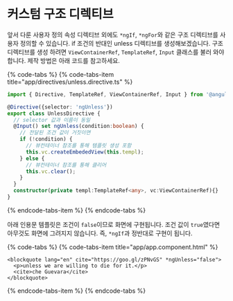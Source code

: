 # 커스텀 구조 디렉티브

앞서 다룬 사용자 정의 속성 디렉티브 외에도 `*ngIf`, `*ngFor`와 같은 구조 디렉티브를 사용자 정의할 수 있습니다. if 조건의 반대인 unless 디렉티브를 생성해보겠습니다. 구조 디렉티브를 생성 하려면 `ViewContainerRef`, `TemplateRef`, `Input` 클래스를 불러 와야 합니다. 제작 방법은 아래 코드를 참고하세요.

{% code-tabs %}
{% code-tabs-item title="app/directives/unless.directive.ts" %}
```typescript
import { Directive, TemplateRef, ViewContainerRef, Input } from '@angular/core';

@Directive({selector: 'ngUnless'})
export class UnlessDirective {
  // selector 값과 이름이 동일
  @Input() set ngUnless(condition:boolean) {
    // 전달된 조건 값이 거짓이면
    if (!condition) {
      // 뷰컨테이너 참조를 통해 템플릿 생성 포함
      this.vc.createEmbededView(this.templ);
    } else {
      // 뷰컨테이너 참조를 통해 클리어
      this.vc.clear();
    }
  }
  constructor(private templ:TemplateRef<any>, vc:ViewContainerRef){}
}
```
{% endcode-tabs-item %}
{% endcode-tabs %}

아래 인용문 템플릿은 조건이 `false`이므로 화면에 구현됩니다. 조건 값이 `true`였다면 아무것도 화면에 그려지지 않습니다. 즉, `*ngIf`과 정반대로 구현이 됩니다.

{% code-tabs %}
{% code-tabs-item title="app/app.component.html" %}
```markup
<blockquote lang="en" cite="https://goo.gl/zPNvGS" *ngUnless="false">
  <p>unless we are willing to die for it.</p>
  <cite>che Guevara</cite>
</blockquote>
```
{% endcode-tabs-item %}
{% endcode-tabs %}

